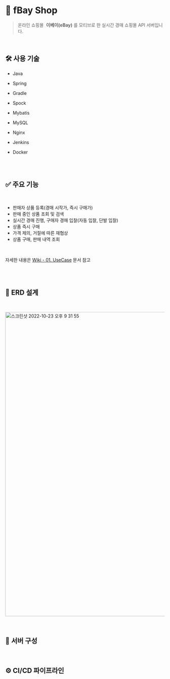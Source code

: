 # 🛒 **fBay Shop**

> 온라인 쇼핑몰&nbsp; **이베이(eBay)** 를 모티브로 한 실시간 경매 쇼핑몰 API 서버입니다.  

&nbsp;


## 🛠️ **사용 기술**
* Java
* Spring
* Gradle
* Spock
* Mybatis
* MySQL
* Nginx

* Jenkins
* Docker

&nbsp;  
&nbsp;  

## ✅ **주요 기능**

&nbsp;

* 판매자 상품 등록(경매 시작가, 즉시 구매가)
* 판매 중인 상품 조회 및 검색
* 실시간 경매 진행, 구매자 경매 입찰(자동 입찰, 단발 입찰)
* 상품 즉시 구매
* 가격 제의, 거절에 따른 재협상
* 상품 구매, 판매 내역 조회

&nbsp;  

자세한 내용은 [Wiki - 01. UseCase](https://github.com/f-lab-edu/fbay-shop/wiki/01.-Use-Case) 문서 참고

&nbsp;  
&nbsp;  

## 💾 ERD 설계

&nbsp;

<img width="960" alt="스크린샷 2022-10-23 오후 9 31 55" src="https://user-images.githubusercontent.com/44764521/197401767-ab280afc-d9e1-4be0-b06c-119fb80d5b31.png">

&nbsp;
&nbsp;

## 📌 서버 구성

&nbsp;
&nbsp;

## ⚙️ CI/CD 파이프라인


&nbsp;
&nbsp;


